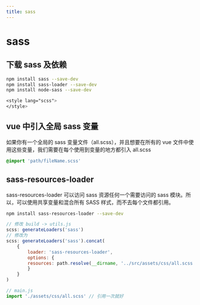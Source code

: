 ```yaml
---
title: sass
---
```


# sass

## 下载 sass 及依赖
```bash
npm install sass --save-dev
npm install sass-loader --save-dev
npm install node-sass --save-dev
```

```scss
<style lang="scss">
</style>
```


## vue 中引入全局 sass 变量
如果你有一个全局的 sass 变量文件（all.scss），并且想要在所有的 vue 文件中使用这些变量，我们需要在每个使用到变量的地方都引入 all.scss

```css
@import 'path/fileName.scss'
```

## sass-resources-loader
sass-resources-loader 可以访问 sass 资源任何一个需要访问的 sass 模块。所以，可以使用共享变量和混合所有 SASS 样式，而不去每个文件都引用。

```bash
npm install sass-resources-loader --save-dev
```

```js
// 修改 build -> utils.js
scss: generateLoaders('sass')
// 修改为
scss: generateLoaders('sass').concat(
	{
		loader: 'sass-resources-loader',
		options: {
		resources: path.resolve(__dirname, '../src/assets/css/all.scss') // 全局变量文件路径
		}
	}
)
```

```js
// main.js
import './assets/css/all.scss' // 引用一次就好
```